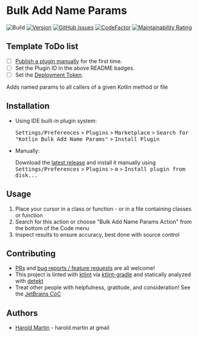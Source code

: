 # Bulk Add Name Params

![Build](https://github.com/hbmartin/intellij-kotlin-bulk-add-name-params/workflows/Build/badge.svg)
[![Version](https://img.shields.io/jetbrains/plugin/v/PLUGIN_ID.svg)](https://plugins.jetbrains.com/plugin/PLUGIN_ID)
[![GitHub issues](https://img.shields.io/github/issues/hbmartin/intellij-kotlin-bulk-add-name-params)](https://github.com/hbmartin/intellij-kotlin-bulk-add-name-params/issues)
[![CodeFactor](https://www.codefactor.io/repository/github/hbmartin/intellij-kotlin-bulk-add-name-params/badge)](https://www.codefactor.io/repository/github/hbmartin/intellij-kotlin-bulk-add-name-params)
[![Maintainability Rating](https://sonarcloud.io/api/project_badges/measure?project=hbmartin_intellij-kotlin-bulk-add-name-params&metric=sqale_rating)](https://sonarcloud.io/dashboard?id=hbmartin_intellij-kotlin-bulk-add-name-params)

## Template ToDo list
- [ ] [Publish a plugin manually](https://plugins.jetbrains.com/docs/intellij/publishing-plugin.html?from=IJPluginTemplate) for the first time.
- [ ] Set the Plugin ID in the above README badges.
- [ ] Set the [Deployment Token](https://plugins.jetbrains.com/docs/marketplace/plugin-upload.html).

<!-- Plugin description -->
Adds named params to all callers of a given Kotlin method or file
<!-- Plugin description end -->

## Installation

- Using IDE built-in plugin system:
  
  <kbd>Settings/Preferences</kbd> > <kbd>Plugins</kbd> > <kbd>Marketplace</kbd> > <kbd>Search for "Kotlin Bulk Add Name Params"</kbd> >
  <kbd>Install Plugin</kbd>
  
- Manually:

  Download the [latest release](https://github.com/hbmartin/intellij-kotlin-bulk-add-name-params/releases/latest) and install it manually using
  <kbd>Settings/Preferences</kbd> > <kbd>Plugins</kbd> > <kbd>⚙️</kbd> > <kbd>Install plugin from disk...</kbd>

## Usage

1. Place your cursor in a class or function - or in a file containing classes or function
2. Search for this action or choose "Bulk Add Name Params Action" from the bottom of the Code menu
3. Inspect results to ensure accuracy, best done with source control

## Contributing

* [PRs](https://github.com/hbmartin/intellij-kotlin-bulk-add-name-params/pulls) and [bug reports / feature requests](https://github.com/hbmartin/intellij-kotlin-bulk-add-name-params/issues) are all welcome!
* This project is linted with [ktlint](https://github.com/pinterest/ktlint) via [ktlint-gradle](https://github.com/JLLeitschuh/ktlint-gradle/tags) and statically analyzed with [detekt](https://github.com/detekt/detekt)
* Treat other people with helpfulness, gratitude, and consideration! See the [JetBrains CoC](https://confluence.jetbrains.com/display/ALL/JetBrains+Open+Source+and+Community+Code+of+Conduct)

## Authors

* [Harold Martin](https://www.linkedin.com/in/harold-martin-98526971/) - harold.martin at gmail

